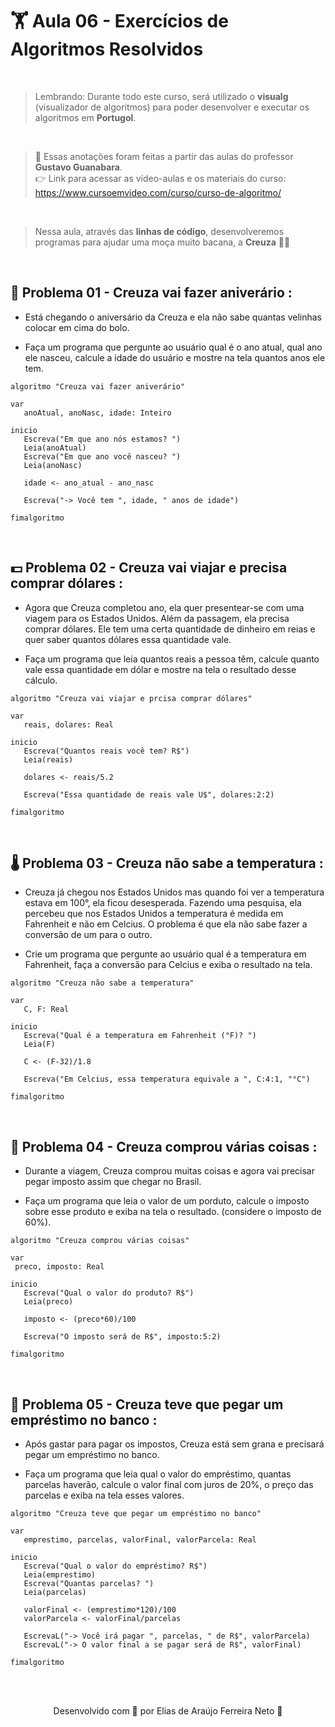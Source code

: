 # 🏋️‍ Aula 06 - Exercícios de Algoritmos Resolvidos

<br>

> Lembrando: Durante todo este curso, será utilizado o **visualg** (visualizador de algoritmos) para poder desenvolver e executar os algoritmos em **Portugol**.

<br>

> 🖖 Essas anotações foram feitas a partir das aulas do professor **Gustavo Guanabara**. <br>
> 👉 Link para acessar as vídeo-aulas e os materiais do curso: https://www.cursoemvideo.com/curso/curso-de-algoritmo/

<br>

> Nessa aula, através das **linhas de código**, desenvolveremos programas para ajudar uma moça muito bacana, a **Creuza** 👩‍🦱

<br>

## 🎂 **Problema 01 - Creuza vai fazer aniverário :**

- Está chegando o aniversário da Creuza e ela não sabe quantas velinhas colocar em cima do bolo.

- Faça um programa que pergunte ao usuário qual é o ano atual, qual ano ele nasceu, calcule
a idade do usuário e mostre na tela quantos anos ele tem.

````
algoritmo "Creuza vai fazer aniverário"

var
   anoAtual, anoNasc, idade: Inteiro
   
inicio
   Escreva("Em que ano nós estamos? ")
   Leia(anoAtual)
   Escreva("Em que ano você nasceu? ")
   Leia(anoNasc)
   
   idade <- ano_atual - ano_nasc
   
   Escreva("-> Você tem ", idade, " anos de idade")
      
fimalgoritmo
````

<br>

## 💵 **Problema 02 - Creuza vai viajar e precisa comprar dólares :**

- Agora que Creuza completou ano, ela quer presentear-se com uma viagem para os Estados Unidos.
Além da passagem, ela precisa comprar dólares. Ele tem uma certa quantidade de dinheiro em reias
e quer saber quantos dólares essa quantidade vale.

- Faça um programa que leia quantos reais a pessoa têm, calcule quanto vale essa quantidade em dólar e
mostre na tela o resultado desse cálculo.

````
algoritmo "Creuza vai viajar e prcisa comprar dólares"

var
   reais, dolares: Real
   
inicio
   Escreva("Quantos reais você tem? R$")
   Leia(reais)
   
   dolares <- reais/5.2
   
   Escreva("Essa quantidade de reais vale U$", dolares:2:2)
   
fimalgoritmo
````

<br>

## 🌡️ **Problema 03 - Creuza não sabe a temperatura :**

- Creuza já chegou nos Estados Unidos mas quando foi ver a temperatura estava em 100°, ela ficou
desesperada. Fazendo uma pesquisa, ela percebeu que nos Estados Unidos a temperatura é medida
em Fahrenheit e não em Celcius. O problema é que ela não sabe fazer a conversão de um para o outro.

- Crie um programa que pergunte ao usuário qual é a temperatura em Fahrenheit, faça a 
conversão para Celcius e exiba o resultado na tela.

````
algoritmo "Creuza não sabe a temperatura"

var
   C, F: Real
   
inicio
   Escreva("Qual é a temperatura em Fahrenheit (°F)? ")
   Leia(F)
   
   C <- (F-32)/1.8
   
   Escreva("Em Celcius, essa temperatura equivale a ", C:4:1, "°C")
   
fimalgoritmo
````

<br>

## 🛒 **Problema 04 - Creuza comprou várias coisas :**

- Durante a viagem, Creuza comprou muitas coisas e agora vai precisar pegar imposto assim 
que chegar no Brasil.

- Faça um programa que leia o valor de um porduto, calcule o imposto sobre esse produto e
exiba na tela o resultado. (considere o imposto de 60%).

````
algoritmo "Creuza comprou várias coisas"

var
 preco, imposto: Real
    
inicio
   Escreva("Qual o valor do produto? R$")
   Leia(preco)
   
   imposto <- (preco*60)/100
   
   Escreva("O imposto será de R$", imposto:5:2)
   
fimalgoritmo
````

<br>

## 💸 **Problema 05 - Creuza teve que pegar um empréstimo no banco :**

- Após gastar para pagar os impostos, Creuza está sem grana e precisará pegar um 
empréstimo no banco.

- Faça um programa que leia qual o valor do empréstimo, quantas parcelas haverão, calcule
o valor final com juros de 20%, o preço das parcelas e exiba na tela esses valores.

````
algoritmo "Creuza teve que pegar um empréstimo no banco"

var
   emprestimo, parcelas, valorFinal, valorParcela: Real
   
inicio
   Escreva("Qual o valor do empréstimo? R$")
   Leia(emprestimo)
   Escreva("Quantas parcelas? ")
   Leia(parcelas)
   
   valorFinal <- (emprestimo*120)/100
   valorParcela <- valorFinal/parcelas
   
   EscrevaL("-> Você irá pagar ", parcelas, " de R$", valorParcela)
   EscrevaL("-> O valor final a se pagar será de R$", valorFinal)
      
fimalgoritmo
````

<br><br>

<p align="center"> Desenvolvido com 💙 por Elias de Araújo Ferreira Neto 👋 <p>
